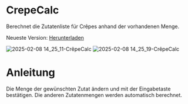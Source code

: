 # CrepeCalc
Berechnet die Zutatenliste für Crêpes anhand der vorhandenen Menge.

Neueste Version: <a href="https://github.com/Alsweider/CrepeCalc/releases/latest">Herunterladen</a>

![2025-02-08 14_25_11-CrêpeCalc](https://github.com/user-attachments/assets/c08b45e8-c6c3-43fd-a3fd-531a0caef630)
![2025-02-08 14_25_19-CrêpeCalc](https://github.com/user-attachments/assets/681f3156-ddfa-4fdf-9ffc-453584011851)

# Anleitung

Die Menge der gewünschten Zutat ändern und mit der Eingabetaste bestätigen. Die anderen Zutatenmengen werden automatisch berechnet.
